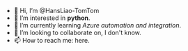 - 👋 Hi, I’m @HansLiao-TomTom
- 👀 I’m interested in **python**.
- 🌱 I’m currently learning *Azure automation and integration*.
- 💞️ I’m looking to collaborate on, I don't know. 
- 📫 How to reach me: here.

<!---
HansLiao-TomTom/HansLiao-TomTom is a ✨ special ✨ repository because its `README.md` (this file) appears on your GitHub profile.
You can click the Preview link to take a look at your changes.
--->
